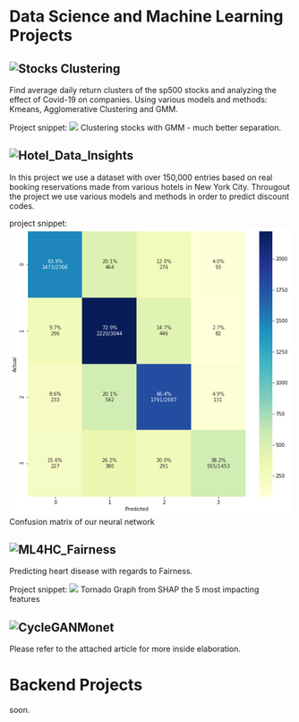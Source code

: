 # Data Science and Machine Learning Projects

## ![Stocks Clustering](https://github.com/SDIdo/StocksClustering)

Find average daily return clusters of the sp500 stocks and analyzing the effect of Covid-19
on companies. Using various models and methods: Kmeans, Agglomerative Clustering and GMM.

Project snippet:
![](https://github.com/SDIdo/StocksClustering/blob/main/images/GMM_on_stocks.png)
Clustering stocks with GMM - much better separation.
 
 
 
## ![Hotel_Data_Insights](https://github.com/SDIdo/Hotel_Data_Insights)

In this project we use a dataset with over 150,000 entries based on real booking reservations made from various hotels in New York City. Througout the project we use various models and methods in order to predict discount codes.

project snippet:
![](https://github.com/SDIdo/Hotel_Data_Insights/blob/main/images/four_classes_cm.png)
Confusion matrix of our neural network
 
  
  
## ![ML4HC_Fairness](https://github.com/SDIdo/ML4HC_Fairness)

Predicting heart disease with regards to Fairness.

Project snippet:
![](https://github.com/SDIdo/ML4HC_Fairness/blob/main/images/shaply5most.png)
Tornado Graph from SHAP the 5 most impacting features

## ![CycleGANMonet](https://github.com/SDIdo/CycleGANMonet)
Please refer to the attached article for more inside elaboration.


# Backend Projects

soon.
